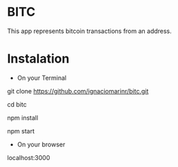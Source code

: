 # BITC

This app represents bitcoin transactions from an address. 

# Instalation

- On your Terminal

git clone https://github.com/ignaciomarinr/bitc.git

cd bitc

npm install

npm start

- On your browser

localhost:3000 


